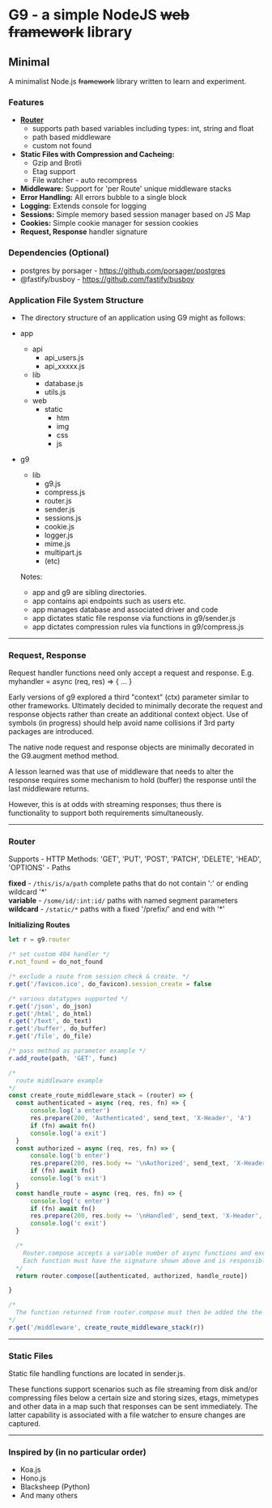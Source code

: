 # G9 - a simple NodeJS ~~web framework~~ library #

## Minimal ##

A minimalist Node.js ~~framework~~ library written to learn and experiment.  

### Features ###
- **[Router](#Router)** 
  - supports path based variables including types: int, string and float
  - path based middleware
  - custom not found
- **Static Files with Compression and Cacheing:**
  - Gzip and Brotli 
  - Etag support 
  - File watcher - auto recompress 
- **Middleware:** Support for 'per Route' unique middleware stacks
- **Error Handling:** All errors bubble to a single block
- **Logging:** Extends console for logging 
- **Sessions:** Simple memory based session manager based on JS Map
- **Cookies:** Simple cookie manager for session cookies
- **Request, Response** handler signature

### Dependencies (Optional) ### 
- postgres by porsager - https://github.com/porsager/postgres
- @fastify/busboy - https://github.com/fastify/busboy

### Application File System Structure ###
- The directory structure of an application using G9 might as follows:

- app
  - api
    - api_users.js
    - api_xxxxx.js
  - lib
    - database.js
    - utils.js
  - web
    - static
      - htm
      - img
      - css
      - js
- g9
  - lib
    - g9.js
    - compress.js
    - router.js
    - sender.js
    - sessions.js
    - cookie.js
    - logger.js
    - mime.js
    - multipart.js
    - (etc)

  Notes:
  - app and g9 are sibling directories.
  - app contains api endpoints such as users etc.
  - app manages database and associated driver and code
  - app dictates static file response via functions in g9/sender.js
  - app dictates compression rules via functions in g9/compress.js

---
 ### Request, Response ### 

  Request handler functions need only accept a request and response. E.g. myhandler = async (req, res) => { ... }

  Early versions of g9 explored a third "context" (ctx) parameter similar to other frameworks.  Ultimately decided to minimally decorate the request and response objects rather than create an additional context object. Use of symbols (in progress) should help avoid name collisions if 3rd party packages are introduced.
  
  The native node request and response objects are minimally decorated in the G9.augment method method.

  A lesson learned was that use of middleware that needs to alter the response requires some mechanism to hold (buffer) the response until the last middleware returns.

  However, this is at odds with streaming responses; thus there is functionality to support both requirements simultaneously.
 
---
 ### Router ###
  Supports 
    - HTTP Methods: 'GET', 'PUT', 'POST', 'PATCH', 'DELETE', 'HEAD', 'OPTIONS'
    - Paths
    
  **fixed** - `/this/is/a/path` complete paths that do not contain '\:' or ending wildcard '\*'  
  **variable** - `/some/id/:int:id/` paths with named segment parameters  
  **wildcard** - `/static/*` paths with a fixed '/prefix/' and end with '\*' 
      
  **Initializing Routes**
  
```js
let r = g9.router

/* set custom 404 handler */
r.not_found = do_not_found  

/* exclude a route from session check & create. */
r.get('/favicon.ico', do_favicon).session_create = false  

/* various datatypes supported */
r.get('/json', do_json)
r.get('/html', do_html)
r.get('/text', do_text)
r.get('/buffer', do_buffer)
r.get('/file', do_file)

/* pass method as parameter example */
r.add_route(path, 'GET', func)

/* 
  route middleware example 
*/
const create_route_middleware_stack = (router) => {
  const authenticated = async (req, res, fn) => {
      console.log('a enter')
      res.prepare(200, 'Authenticated', send_text, 'X-Header', 'A')
      if (fn) await fn()
      console.log('a exit')
  }
  const authorized = async (req, res, fn) => {
      console.log('b enter')
      res.prepare(200, res.body += '\nAuthorized', send_text, 'X-Header', 'B')
      if (fn) await fn()
      console.log('b exit')
  }
  const handle_route = async (req, res, fn) => {
      console.log('c enter')
      if (fn) await fn()
      res.prepare(200, res.body += '\nHandled', send_text, 'X-Header', 'C')
      console.log('c exit')
  }

  /* 
    Router.compose accepts a variable number of async functions and executes them in the order passed.
    Each function must have the signature shown above and is responsible to call the next function or throw. 
  */
  return router.compose([authenticated, authorized, handle_route])

}

/* 
  The function returned from router.compose must then be added the the router with path and method as always. 
*/
r.get('/middleware', create_route_middleware_stack(r))
```

---    
### Static Files ###

Static file handling functions are located in sender.js.  

These functions support scenarios such as file streaming from disk and/or compressing files below a certain size and storing sizes, etags, mimetypes and other data in a map such that responses can be sent immediately.  The latter capability is associated with a file watcher to ensure changes are captured.

---
### Inspired by (in no particular order) ###
- Koa.js
- Hono.js
- Blacksheep (Python)
- And many others

